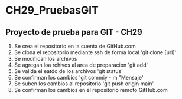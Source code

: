 # CH29_PruebasGIT
## Proyecto de prueba para GIT - CH29

1. Se crea el repositorio en la cuenta de GitHub.com
2. Se clona el repositorio mediante ssh de forma local 'git clone [url]'
3. Se modifican los archivos
4. Se agregan loa rchivos al area de preparacion 'git add'
5. Se valida el eatdo de los archivos 'git status'
6. Se confirman los cambios 'git commiy - m "Mensaje'
7. Se suben los cambios al repositorio 'git push origin main'
8. Se confirman los cambios en el repositorio remoto GitHub.com

